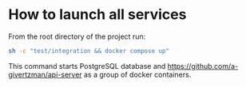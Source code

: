 # How to launch all services
From the root directory of the project run:
```sh
sh -c "test/integration && docker compose up"
```
This command starts PostgreSQL database and https://github.com/a-givertzman/api-server as a group of docker containers.

